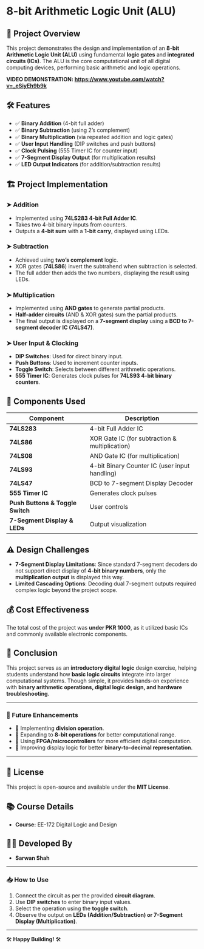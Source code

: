 # 8-bit Arithmetic Logic Unit (ALU)  

## 📌 Project Overview  
This project demonstrates the design and implementation of an **8-bit Arithmetic Logic Unit (ALU)** using fundamental **logic gates** and **integrated circuits (ICs)**. The ALU is the core computational unit of all digital computing devices, performing basic arithmetic and logic operations.

**VIDEO DEMONSTRATION: https://www.youtube.com/watch?v=_eSiyEh9b9k**  

## 🛠 Features  
- ✅ **Binary Addition** (4-bit full adder)  
- ✅ **Binary Subtraction** (using 2’s complement)  
- ✅ **Binary Multiplication** (via repeated addition and logic gates)  
- ✅ **User Input Handling** (DIP switches and push buttons)  
- ✅ **Clock Pulsing** (555 Timer IC for counter input)  
- ✅ **7-Segment Display Output** (for multiplication results)  
- ✅ **LED Output Indicators** (for addition/subtraction results)  

## 🏗 Project Implementation  
### ➤ **Addition**  
- Implemented using **74LS283 4-bit Full Adder IC**.  
- Takes two 4-bit binary inputs from counters.  
- Outputs a **4-bit sum** with a **1-bit carry**, displayed using LEDs.  

### ➤ **Subtraction**  
- Achieved using **two’s complement** logic.  
- XOR gates (**74LS86**) invert the subtrahend when subtraction is selected.  
- The full adder then adds the two numbers, displaying the result using LEDs.  

### ➤ **Multiplication**  
- Implemented using **AND gates** to generate partial products.  
- **Half-adder circuits** (AND & XOR gates) sum the partial products.  
- The final output is displayed on a **7-segment display** using a **BCD to 7-segment decoder IC (74LS47)**.  

### ➤ **User Input & Clocking**  
- **DIP Switches**: Used for direct binary input.  
- **Push Buttons**: Used to increment counter inputs.  
- **Toggle Switch**: Selects between different arithmetic operations.  
- **555 Timer IC**: Generates clock pulses for **74LS93 4-bit binary counters**.  

## 🔧 Components Used  
| Component | Description |
|-----------|------------|
| **74LS283** | 4-bit Full Adder IC |
| **74LS86** | XOR Gate IC (for subtraction & multiplication) |
| **74LS08** | AND Gate IC (for multiplication) |
| **74LS93** | 4-bit Binary Counter IC (user input handling) |
| **74LS47** | BCD to 7-segment Display Decoder |
| **555 Timer IC** | Generates clock pulses |
| **Push Buttons & Toggle Switch** | User controls |
| **7-Segment Display & LEDs** | Output visualization |

## ⚠ Design Challenges  
- **7-Segment Display Limitations**: Since standard 7-segment decoders do not support direct display of **4-bit binary numbers**, only the **multiplication output** is displayed this way.  
- **Limited Cascading Options**: Decoding dual 7-segment outputs required complex logic beyond the project scope.  

## 💰 Cost Effectiveness  
The total cost of the project was **under PKR 1000**, as it utilized basic ICs and commonly available electronic components.  

## 📌 Conclusion  
This project serves as an **introductory digital logic** design exercise, helping students understand how **basic logic circuits** integrate into larger computational systems. Though simple, it provides hands-on experience with **binary arithmetic operations, digital logic design, and hardware troubleshooting**.  

---

### 🔗 Future Enhancements  
- 🚀 Implementing **division operation**.  
- 🚀 Expanding to **8-bit operations** for better computational range.  
- 🚀 Using **FPGA/microcontrollers** for more efficient digital computation.  
- 🚀 Improving display logic for better **binary-to-decimal representation**.  

---

## 📜 License  
This project is open-source and available under the **MIT License**.  

## 📚 Course Details  
- **Course:** EE-172 Digital Logic and Design   

## 👨‍💻 Developed By  
- **Sarwan Shah**  

---

### 📥 How to Use  
1. Connect the circuit as per the provided **circuit diagram**.  
2. Use **DIP switches** to enter binary input values.  
3. Select the operation using the **toggle switch**.  
4. Observe the output on **LEDs (Addition/Subtraction) or 7-Segment Display (Multiplication)**.  

---

🛠 **Happy Building!** 🛠
